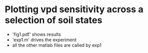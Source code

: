 # Plotting vpd sensitivity across a selection of soil states
*  'fig1.pdf' shows results
*  'exp1.m' drives the experiment
*  all the other matlab files are called by exp1